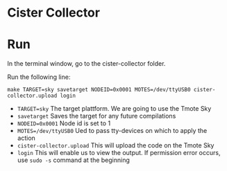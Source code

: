 # Cister Collector


# Run

In the terminal window, go to the cister-collector folder.

Run the following line:

```
make TARGET=sky savetarget NODEID=0x0001 MOTES=/dev/ttyUSB0 cister-collector.upload login
```
* `TARGET=sky` The target plattform. We are going to use the Tmote Sky
* `savetarget` Saves the target for any future compilations
* `NODEID=0x0001` Node id is set to 1
* `MOTES=/dev/ttyUSB0`  Ued to pass tty-devices on which to apply the action
* `cister-collector.upload` This will upload the code on the Tmote Sky
* `login` This will enable us to view the output. If permission error occurs, use `sudo -s` command at the beginning

